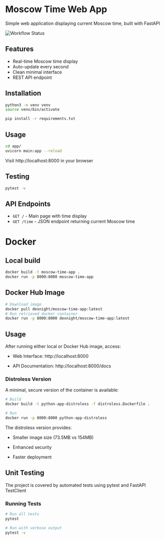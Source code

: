 # Moscow Time Web App

Simple web application displaying current Moscow time, built with FastAPI

![Workflow Status](https://github.com/dExNight/S25-core-course-labs/actions/workflows/python-app.yml/badge.svg)

## Features
- Real-time Moscow time display
- Auto-update every second
- Clean minimal interface
- REST API endpoint

## Installation
```bash
python3 -m venv venv
source venv/bin/activate

pip install -r requirements.txt
```

## Usage
```bash
cd app/
uvicorn main:app --reload
```

Visit http://localhost:8000 in your browser

## Testing
```bash
pytest -v
```

## API Endpoints
- `GET /` - Main page with time display
- `GET /time` - JSON endpoint returning current Moscow time


# Docker

## Local build
```bash
docker build -t moscow-time-app .
docker run -p 8000:8000 moscow-time-app
```

## Docker Hub Image
```bash
# Download image
docker pull dexnight/moscow-time-app:latest
# Run retrieved docker container
docker run -p 8000:8000 dexnight/moscow-time-app:latest
```

## Usage
After running either local or Docker Hub image, access:
- Web Interface: http://localhost:8000

- API Documentation: http://localhost:8000/docs

### Distroless Version

A minimal, secure version of the container is available:

```bash
# Build
docker build -t python-app-distroless -f distroless.Dockerfile .

# Run
docker run -p 8000:8000 python-app-distroless
```

The distroless version provides:
- Smaller image size (73.5MB vs 154MB)

- Enhanced security

- Faster deployment


## Unit Testing

The project is covered by automated tests using pytest and FastAPI TestClient

### Running Tests

```bash
# Run all tests
pytest

# Run with verbose output
pytest -v
```